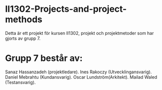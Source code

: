 # II1302-Projects-and-project-methods
Detta är ett projekt för kursen II1302, projekt och projektmetoder som har gjorts av grupp 7. 

# Grupp 7 består av:  
Sanaz Hassanzadeh (projektledare).
Ines Rakoczy (Utvecklingansvarig).
Daniel Mebrahtu (Kundansvarig).	
Oscar Lundström(Arkitekt).
Mailad Waled (Testansvarig).
